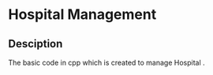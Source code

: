 # Hospital Management 


## Desciption
The basic code in cpp which is created to manage Hospital . 

